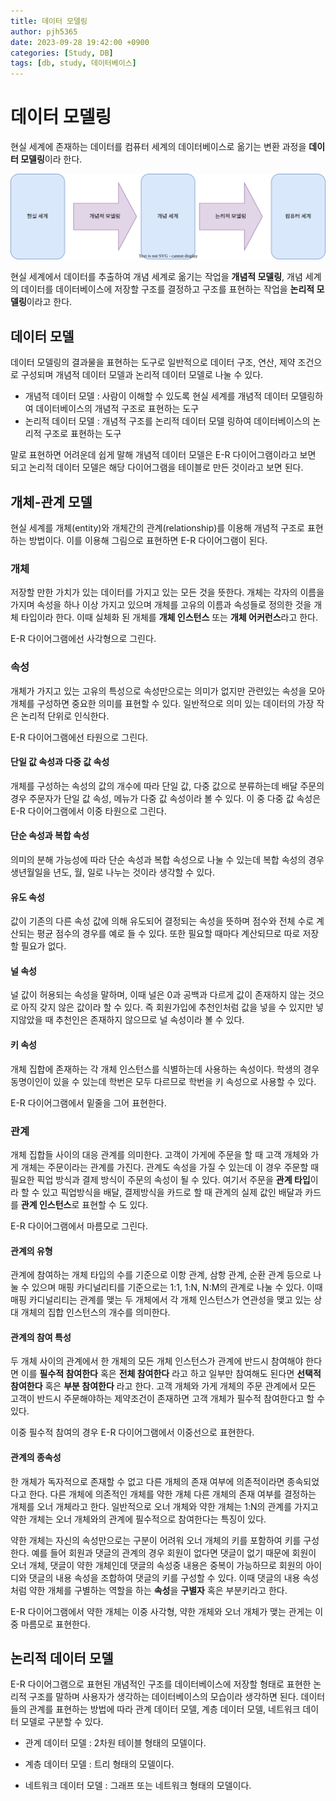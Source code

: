 ```yaml
---
title: 데이터 모델링
author: pjh5365
date: 2023-09-28 19:42:00 +0900
categories: [Study, DB]
tags: [db, study, 데이터베이스]
---
```


# 데이터 모델링

현실 세계에 존재하는 데이터를 컴퓨터 세계의 데이터베이스로 옮기는 변환 과정을 **데이터 모델링**이라 한다. 

![datamodeling](/assets/img/2023-09-28-database-4/datamodeling.svg)

현실 세계에서 데이터를 추출하여 개념 세계로 옮기는 작업을 **개념적 모델링**, 개념 세계의 데이터를 데이터베이스에 저장할 구조를 결정하고 구조를 표현하는 작업을 **논리적 모델링**이라고 한다.

## 데이터 모델

데이터 모델링의 결과물을 표현하는 도구로 일반적으로 데이터 구조, 연산, 제약 조건으로 구성되며 개념적 데이터 모델과 논리적 데이터 모델로 나눌 수 있다.

- 개념적 데이터 모델 : 사람이 이해할 수 있도록 현실 세계를 개념적 데이터 모델링하여 데이터베이스의 개념적 구조로 표현하는 도구
- 논리적 데이터 모델 : 개념적 구조를 논리적 데이터 모델 링하여 데이터베이스의 논리적 구조로 표현하는 도구

말로 표현하면 어려운데 쉽게 말해 개념적 데이터 모델은 E-R 다이어그램이라고 보면 되고 논리적 데이터 모델은 해당 다이어그램을 테이블로 만든 것이라고 보면 된다.

## 개체-관계 모델

현실 세계를 개체(entity)와 개체간의 관계(relationship)를 이용해 개념적 구조로 표현하는 방법이다. 이를 이용해 그림으로 표현하면 E-R 다이어그램이 된다.

### 개체

저장할 만한 가치가 있는 데이터를 가지고 있는 모든 것을 뜻한다. 개체는 각자의 이름을 가지며 속성을 하나 이상 가지고 있으며 개체를 고유의 이름과 속성들로 정의한 것을 개체 타입이라 한다. 이때 실체화 된 개체를 **개체 인스턴스** 또는 **개체 어커런스**라고 한다. 

E-R 다이어그램에선 사각형으로 그린다.

### 속성

개체가 가지고 있는 고유의 특성으로 속성만으로는 의미가 없지만 관련있는 속성을 모아 개체를 구성하면 중요한 의미를 표현할 수 있다. 일반적으로 의미 있는 데이터의 가장 작은 논리적 단위로 인식한다. 

E-R 다이어그램에선 타원으로 그린다.

#### 단일 값 속성과 다중 값 속성

개체를 구성하는 속성의 값의 개수에 따라 단일 값, 다중 값으로 분류하는데 배달 주문의 경우 주문자가 단일 값 속성, 메뉴가 다중 값 속성이라 볼 수 있다. 이 중 다중 값 속성은 E-R 다이어그램에서 이중 타원으로 그린다.

#### 단순 속성과 복합 속성

의미의 분해 가능성에 따라 단순 속성과 복합 속성으로 나눌 수 있는데 복합 속성의 경우 생년월일을 년도, 월, 일로 나누는 것이라 생각할 수 있다.

#### 유도 속성

값이 기존의 다른 속성 값에 의해 유도되어 결정되는 속성을 뜻하며 점수와 전체 수로 계산되는 평균 점수의 경우를 예로 들 수 있다. 또한 필요할 때마다 계산되므로 따로 저장할 필요가 없다.

#### 널 속성

널 값이 허용되는 속성을 말하며, 이때 널은 0과 공백과 다르게 값이 존재하지 않는 것으로 아직 갖지 않은 값이라 할 수 있다. 즉 회원가입에 추천인처럼 값을 넣을 수 있지만 넣지않았을 때 추천인은 존재하지 않으므로 널 속성이라 볼 수 있다.

#### 키 속성

개체 집합에 존재하는 각 개체 인스턴스를 식별하는데 사용하는 속성이다. 학생의 경우 동명이인이 있을 수 있는데 학번은 모두 다르므로 학번을 키 속성으로 사용할 수 있다.

E-R 다이어그램에서 밑줄을 그어 표현한다.

### 관계

개체 집합들 사이의 대응 관계를 의미한다. 고객이 가게에 주문을 할 때 고객 개체와 가게 개체는 주문이라는 관계를 가진다. 관계도 속성을 가질 수 있는데 이 경우 주문할 때 필요한 픽업 방식과 결제 방식이 주문의 속성이 될 수 있다. 여기서 주문을 **관계 타입**이라 할 수 있고 픽업방식을 배달, 결제방식을 카드로 할 때 관계의 실제 값인 배달과 카드를 **관계 인스턴스**로 표현할 수 도 있다.

E-R 다이어그램에서 마름모로 그린다.

#### 관계의 유형

관계에 참여하는 개체 타입의 수를 기준으로 이항 관계, 삼항 관계, 순환 관계 등으로 나눌 수 있으며 매핑 카디널리티를 기준으로는 1:1, 1:N, N:M의 관계로 나눌 수 있다. 이때 매핑 카디널리티는 관계를 맺는 두 개체에서 각 개체 인스턴스가 연관성을 맺고 있는 상대 개체의 집합 인스턴스의 개수를 의미한다. 

#### 관계의 참여 특성

두 개체 사이의 관계에서 한 개체의 모든 개체 인스턴스가 관계에 반드시 참여해야 한다면 이를 **필수적 참여한다** 혹은 **전체 참여한다** 라고 하고 일부만 참여해도 된다면 **선택적 참여한다** 혹은 **부분 참여한다** 라고 한다. 고객 개체와 가게 개체의 주문 관계에서 모든 고객이 반드시 주문해야하는 제약조건이 존재하면 고객 개체가 필수적 참여한다고 할 수 있다.

이중 필수적 참여의 경우 E-R 다이어그램에서 이중선으로 표현한다.

#### 관계의 종속성

한 개체가 독자적으로 존재할 수 없고 다른 개체의 존재 여부에 의존적이라면 종속되었다고 한다. 다른 개체에 의존적인 개체를 약한 개체 다른 개체의 존재 여부를 결정하는 개체를 오너 개체라고 한다. 일반적으로 오너 개체와 약한 개체는 1:N의 관계를 가지고 약한 개체는 오너 개체와의 관계에 필수적으로 참여한다는 특징이 있다. 

약한 개체는 자신의 속성만으로는 구분이 어려워 오너 개체의 키를 포함하여 키를 구성한다. 예를 들어 회원과 댓글의 관계의 경우 회원이 없다면 댓글이 없기 때문에 회원이 오너 개체, 댓글이 약한 개체인데 댓글의 속성중 내용은 중복이 가능하므로 회원의 아이디와 댓글의 내용 속성을 조합하여 댓글의 키를 구성할 수 있다. 이때 댓글의 내용 속성처럼 약한 개체를 구별하는 역할을 하는 **속성**을 **구별자** 혹은 부분키라고 한다.

E-R 다이어그램에서 약한 개체는 이중 사각형, 약한 개체와 오너 개체가 맺는 관게는 이중 마름모로 표현한다.

## 논리적 데이터 모델

E-R 다이어그램으로 표현된 개념적인 구조를 데이터베이스에 저장할 형태로 표현한 논리적 구조를 말하며 사용자가 생각하는 데이터베이스의 모습이라 생각하면 된다. 데이터들의 관계를 표현하는 방법에 따라 관계 데이터 모델, 계층 데이터 모델, 네트워크 데이터 모델로 구분할 수 있다.

- 관계 데이터 모델 : 2차원 테이블 형태의 모델이다.

- 계층 데이터 모델 : 트리 형태의 모델이다.
- 네트워크 데이터 모델 : 그래프 또는 네트워크 형태의 모델이다.